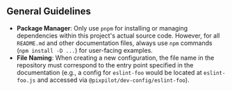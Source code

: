 ## **General Guidelines**

- **Package Manager**: Only use `pnpm` for installing or managing dependencies within this project's actual source code. However, for all `README.md` and other documentation files, always use `npm` commands (`npm install -D ...`) for user-facing examples.
- **File Naming**: When creating a new configuration, the file name in the repository must correspond to the entry point specified in the documentation (e.g., a config for `eslint-foo` would be located at `eslint-foo.js` and accessed via `@pixpilot/dev-config/eslint-foo`).
